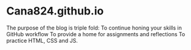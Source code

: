 # Cana824.github.io
The purpose of the blog is triple fold:  To continue honing your skills in GitHub workflow To provide a home for assignments and reflections To practice HTML, CSS and JS.
